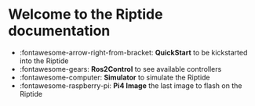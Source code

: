 # Welcome to the Riptide documentation

<div class="grid cards" markdown>

- :fontawesome-arrow-right-from-bracket: __QuickStart__ to be kickstarted into the Riptide
- :fontawesome-gears: __Ros2Control__ to see available controllers
- :fontawesome-computer: __Simulator__ to simulate the Riptide
- :fontawesome-raspberry-pi: __Pi4 Image__ the last image to flash on the Riptide

</div>